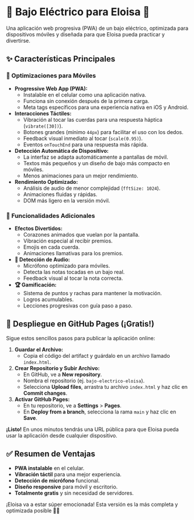 # 🎸 Bajo Eléctrico para Eloisa 🎸

Una aplicación web progresiva (PWA) de un bajo eléctrico, optimizada para dispositivos móviles y diseñada para que Eloisa pueda practicar y divertirse.

## ✨ Características Principales

### 📱 Optimizaciones para Móviles
*   **Progressive Web App (PWA):**
    *   Instalable en el celular como una aplicación nativa.
    *   Funciona sin conexión después de la primera carga.
    *   Meta tags específicos para una experiencia nativa en iOS y Android.
*   **Interacciones Táctiles:**
    *   Vibración al tocar las cuerdas para una respuesta háptica (`vibrate([30])`).
    *   Botones grandes (mínimo `44px`) para facilitar el uso con los dedos.
    *   Feedback visual inmediato al tocar (`scale(0.95)`).
    *   Eventos `onTouchEnd` para una respuesta más rápida.
*   **Detección Automática de Dispositivo:**
    *   La interfaz se adapta automáticamente a pantallas de móvil.
    *   Textos más pequeños y un diseño de bajo más compacto en móviles.
    *   Menos animaciones para un mejor rendimiento.
*   **Rendimiento Optimizado:**
    *   Análisis de audio de menor complejidad (`fftSize: 1024`).
    *   Animaciones fluidas y rápidas.
    *   DOM más ligero en la versión móvil.

### 💖 Funcionalidades Adicionales
*   **Efectos Divertidos:**
    *   Corazones animados que vuelan por la pantalla.
    *   Vibración especial al recibir premios.
    *   Emojis en cada cuerda.
    *   Animaciones llamativas para los premios.
*   **🎤 Detección de Audio:**
    *   Micrófono optimizado para móviles.
    *   Detecta las notas tocadas en un bajo real.
    *   Feedback visual al tocar la nota correcta.
*   **🏆 Gamificación:**
    *   Sistema de puntos y rachas para mantener la motivación.
    *   Logros acumulables.
    *   Lecciones progresivas con guía paso a paso.

## 🚀 Despliegue en GitHub Pages (¡Gratis!)

Sigue estos sencillos pasos para publicar la aplicación online:

1.  **Guardar el Archivo:**
    *   Copia el código del artifact y guárdalo en un archivo llamado `index.html`.
2.  **Crear Repositorio y Subir Archivo:**
    *   En GitHub, ve a **New repository**.
    *   Nombra el repositorio (ej. `bajo-electrico-eloisa`).
    *   Selecciona **Upload files**, arrastra tu archivo `index.html` y haz clic en **Commit changes**.
3.  **Activar GitHub Pages:**
    *   En tu repositorio, ve a **Settings** > **Pages**.
    *   En **Deploy from a branch**, selecciona la rama `main` y haz clic en **Save**.

**¡Listo!** En unos minutos tendrás una URL pública para que Eloisa pueda usar la aplicación desde cualquier dispositivo.

## ✅ Resumen de Ventajas

*   **PWA instalable** en el celular.
*   **Vibración táctil** para una mejor experiencia.
*   **Detección de micrófono** funcional.
*   **Diseño responsive** para móvil y escritorio.
*   **Totalmente gratis** y sin necesidad de servidores.

¡Eloisa va a estar súper emocionada! Esta versión es la más completa y optimizada posible 🎸💕
